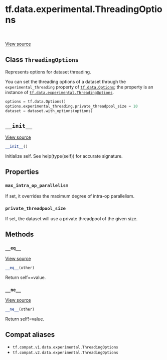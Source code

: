 <div itemscope itemtype="http://developers.google.com/ReferenceObject">
<meta itemprop="name" content="tf.data.experimental.ThreadingOptions" />
<meta itemprop="path" content="Stable" />
<meta itemprop="property" content="max_intra_op_parallelism"/>
<meta itemprop="property" content="private_threadpool_size"/>
<meta itemprop="property" content="__eq__"/>
<meta itemprop="property" content="__init__"/>
<meta itemprop="property" content="__ne__"/>
</div>

# tf.data.experimental.ThreadingOptions

<!-- Insert buttons and diff -->

<table class="tfo-notebook-buttons tfo-api" align="left">
</table>

<a target="_blank" href="/code/stable/tensorflow/python/data/experimental/ops/threading_options.py">View source</a>



## Class `ThreadingOptions`

Represents options for dataset threading.



<!-- Placeholder for "Used in" -->

You can set the threading options of a dataset through the
`experimental_threading` property of <a href="../../../tf/data/Options.md"><code>tf.data.Options</code></a>; the property is
an instance of <a href="../../../tf/data/experimental/ThreadingOptions.md"><code>tf.data.experimental.ThreadingOptions</code></a>.

```python
options = tf.data.Options()
options.experimental_threading.private_threadpool_size = 10
dataset = dataset.with_options(options)
```

<h2 id="__init__"><code>__init__</code></h2>

<a target="_blank" href="/code/stable/tensorflow/python/data/util/options.py">View source</a>

``` python
__init__()
```

Initialize self.  See help(type(self)) for accurate signature.




## Properties

<h3 id="max_intra_op_parallelism"><code>max_intra_op_parallelism</code></h3>

If set, it overrides the maximum degree of intra-op parallelism.


<h3 id="private_threadpool_size"><code>private_threadpool_size</code></h3>

If set, the dataset will use a private threadpool of the given size.




## Methods

<h3 id="__eq__"><code>__eq__</code></h3>

<a target="_blank" href="/code/stable/tensorflow/python/data/util/options.py">View source</a>

``` python
__eq__(other)
```

Return self==value.


<h3 id="__ne__"><code>__ne__</code></h3>

<a target="_blank" href="/code/stable/tensorflow/python/data/util/options.py">View source</a>

``` python
__ne__(other)
```

Return self!=value.






## Compat aliases

* `tf.compat.v1.data.experimental.ThreadingOptions`
* `tf.compat.v2.data.experimental.ThreadingOptions`

